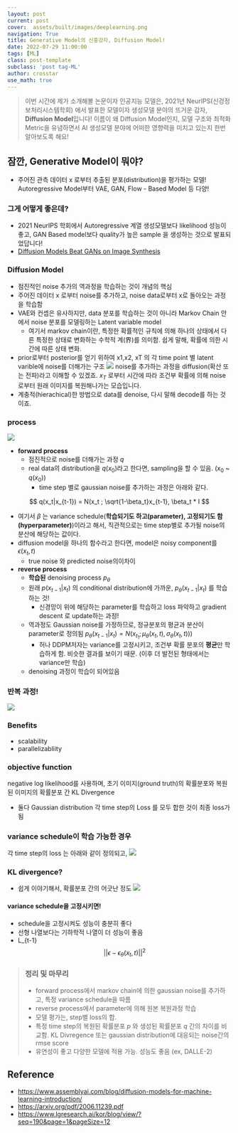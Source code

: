 ```yaml
---
layout: post
current: post
cover:  assets/built/images/deeplearning.png
navigation: True
title: Generative Model의 신흥강자, Diffusion Model!
date: 2022-07-29 11:00:00
tags: [ML]
class: post-template
subclass: 'post tag-ML'
author: crosstar
use_math: true
---
```



> 이번 시간에 제가 소개해볼 논문이자 인공지능 모델은, 2021년 NeurIPS(신겅정보처리시스템학회) 에서 발표한 모델이자 생성모델 분야의 뜨거운 감자, **Diffusion Model**입니다!
>  이름이 왜 Diffusion Model인지, 모델 구조와 최적화 Metric을 유념하면서 AI 생성모델 분야에 어떠한 영향력을 미치고 있는지 한번 알아보도록 해요!

## 잠깐, Generative Model이 뭐야? 
- 주어진 관측 데이터 x 로부터 추출된 분포(distribution)을 평가하는 모델! Autoregressive Model부터 VAE, GAN, Flow - Based Model 등 다양!

### 그게 어떻게 좋은데?
- 2021 NeurIPS 학회에서 Autoregressive 계열 생성모델보다 likelihood 성능이 좋고, GAN Based model보다 quality가 높은 sample 을 생성하는 것으로 발표되었답니다!
- [Diffusion Models Beat GANs on Image Synthesis](https://paperswithcode.com/paper/diffusion-models-beat-gans-on-image-synthesis)

### Diffusion Model
- 점진적인 noise 추가의 역과정을 학습하는 것이 개념의 핵심
- 주어진 데이터 x 로부터 noise를 추가하고, noise data로부터 x로 돌아오는 과정을 학습함
- VAE와 컨셉은 유사하지만, data 분포를 학습하는 것이 아니라 Markov Chain 안에서 noise 분포를 모델링하는 Latent variable model
  - 여기서 markov chain이란, 특정한 확률적인 규칙에 의해 하나의 상태에서 다른 특정한 상태로 변화하는 수학적 계(界)를 의미함. 쉽게 말해, 확률에 의한 시간에 따른 상태 변화.
- prior로부터 posterior를 얻기 위하여 x1,x2, xT 의 각 time point 별 latent varible에 noise를 더해가는 구조
  ![](https://velog.velcdn.com/images/crosstar1228/post/30bdb629-19dc-4948-a4fb-59d25fd09ddd/image.png)
noise를 추가하는 과정을 diffusion(확산 또는 전파)라고 이해할 수 있겠죠. 
 $x_T$ 로부터 시간에 따라 조건부 확률에 의해 noise로부터 원래 이미지를 복원해나가는 모습입니다.
- 계충적(hierachical)한 방법으로 data를 denoise, 다시 말해 decode를 하는 것이죠.


### process
![](https://velog.velcdn.com/images/crosstar1228/post/2917dd77-3028-43f5-9348-5f2ea581f471/image.png)

- **forward process**
  - 점진적으로 noise를 더해가는 과정 $q$
  - real data의 distribution을 $q(x_0)$라고 한다면, sampling을 할 수 있음. ($x_0$ ~ $q(x_0)$)
    - time step 별로 gaussian noise를 추가하는 과정은 아래와 같다. 

$$
q(x_t|x_{t-1}) = N(x_t ; \sqrt{1-\beta_t}x_{t-1}, \beta_t * I
$$


  - 여기서 $\beta$ 는 variance schedule(**학습되기도 하고(parameter), 고정되기도 함(hyperparameter)**)이라고 해서, 직관적으로는 time step별로 추가될  noise의 분산에 해당하는 값이다.
  - diffusion model을 하나의 함수라고 한다면, model은 noisy component를 $\epsilon(x_t, t)$ 
    - true noise 와 predicted noise의이차이
- **reverse process**
  - **학습된** denoising process $p_\theta$
  - 원래 $p(x_{t-1}|x_t)$ 의 conditional distribution에 가까운, $p_\theta(x_{t-1}|x_t)$ 를 학습하는 것!
    - 신경망이 위에 해당하는 parameter를 학습하고 loss 파악하고 gradient descent 로 update하는 과정!
  - 역과정도 Gaussian noise를 가정하므로, 정규분포의 평균과 분산이 parameter로 정의됨
    $p_\theta(x_{t-1}|x_t) = N(x_{t_1}; \mu_\theta(x_t, t), \sigma_\theta(x_t, t)))$
    - 허나 DDPM저자는 variance를 고정시키고, 조건부 확률 분포의 **평균**만 학습하게 함. 비슷한 결과를 보이기 때문. (이후 더 발전된 형태에서는 variance만 학습)
  - denoising 과정이 학습이 되어있음



### 반복 과정!
![](https://velog.velcdn.com/images/crosstar1228/post/6681b933-1134-44f6-abcd-3602ddde8ba1/image.png)

### Benefits
- scalability
- parallelizabliity

### objective function
negative log likelihood를 사용하며, 초기 이미지(ground truth)의 확률분포와 복원된 이미지의 확률분포 간 KL Divergence
- 둘다 Gaussian distribution
각 time step의 Loss 를 모두 합한 것이 최종 loss가 됨
### variance schedule이 학습 가능한 경우
각 time step의 loss 는 아래와 같이 정의되고,
![](https://velog.velcdn.com/images/crosstar1228/post/dd20c074-9cd6-44d6-8134-9e32e6743f0f/image.png)

### KL divergence?
- 쉽게 이야기해서, 확률분포 간의 어긋난 정도
  ![](https://velog.velcdn.com/images/crosstar1228/post/562b198d-c1ea-4cd6-968d-a5e4ff685a95/image.png)

#### variance schedule을 고정시키면!
- schedule을 고정시켜도 성능이 충분히 좋다
- 선형 나열보다는 기하학적 나열이 더 성능이 좋음
- L_{t-1}
$$
|| \epsilon - \epsilon_\theta(x_t, t) ||^2 
$$

> ### 정리 및 마무리
> - forward process에서 markov chain에 의한 gaussian noise를 추가하고, 특정 variance schedule을 따름
> - reverse process에서 parameter에 의해 원본 복원과정 학습
> - 모델 평가는, step별 loss의 합.
> - 특정 time step의 복원된 확률분포 $p$ 와 생성된 확률분포 $q$ 간의 차이를 비교함. KL Divregence 또는 gaussian distribution에 대응되는 noise간의 rmse score
> - 유연성이 좋고 다양한 모델에 적용 가능. 성능도 좋음 (ex, DALLE-2)

## Reference
- https://www.assemblyai.com/blog/diffusion-models-for-machine-learning-introduction/
- https://arxiv.org/pdf/2006.11239.pdf
- https://www.lgresearch.ai/kor/blog/view/?seq=190&page=1&pageSize=12